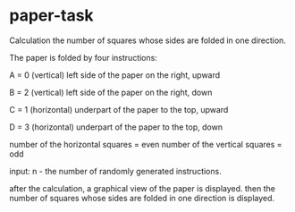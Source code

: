 # paper-task
Calculation the number of squares whose sides are folded in one direction.

The paper is folded by four instructions:

A = 0 (vertical) left side of the paper on the right, upward

B = 2 (vertical) left side of the paper on the right, down

C = 1 (horizontal) underpart of the paper to the top, upward

D = 3 (horizontal) underpart of the paper to the top, down

number of the horizontal squares = even
number of the vertical squares = odd

input: n - the number of randomly generated instructions.

after the calculation, a graphical view of the paper is displayed.
then the number of squares whose sides are folded in one direction is displayed.
